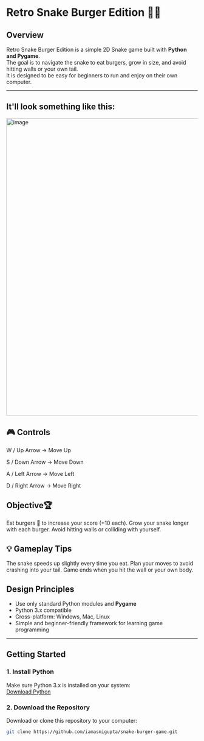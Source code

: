 # Retro Snake Burger Edition 🍔🐍

## Overview
Retro Snake Burger Edition is a simple 2D Snake game built with **Python and Pygame**.  
The goal is to navigate the snake to eat burgers, grow in size, and avoid hitting walls or your own tail.  
It is designed to be easy for beginners to run and enjoy on their own computer.

---
## It'll look something like this:

<img width="747" height="781" alt="image" src="https://github.com/user-attachments/assets/5fbc5e8b-0724-4ed6-9e7d-8d8d094f534f" />

## 🎮 Controls

W / Up Arrow → Move Up

S / Down Arrow → Move Down

A / Left Arrow → Move Left

D / Right Arrow → Move Right

##  Objective🏆

Eat burgers 🍔 to increase your score (+10 each).
Grow your snake longer with each burger.
Avoid hitting walls or colliding with yourself.

## 💡 Gameplay Tips

The snake speeds up slightly every time you eat.
Plan your moves to avoid crashing into your tail.
Game ends when you hit the wall or your own body.

## Design Principles
- Use only standard Python modules and **Pygame**  
- Python 3.x compatible  
- Cross-platform: Windows, Mac, Linux  
- Simple and beginner-friendly framework for learning game programming  

---

## Getting Started

### 1. Install Python
Make sure Python 3.x is installed on your system:  
[Download Python](https://www.python.org/downloads/)

### 2. Download the Repository
Download or clone this repository to your computer:  
```bash
git clone https://github.com/iamasmigupta/snake-burger-game.git



